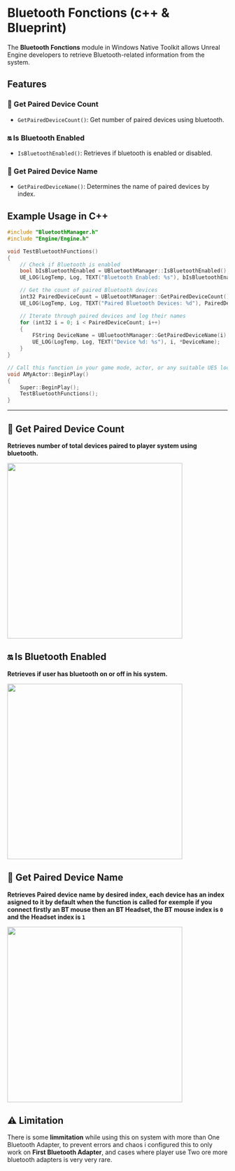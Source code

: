 # Bluetooth Fonctions (c++ & Blueprint)

The **Bluetooth Fonctions** module in Windows Native Toolkit allows Unreal Engine developers to retrieve Bluetooth-related information from the system.

## Features

### 🔢 Get Paired Device Count
- `GetPairedDeviceCount()`: Get number of paired devices using bluetooth.

### 🔛 Is Bluetooth Enabled
- `IsBluetoothEnabled()`: Retrieves if bluetooth is enabled or disabled.  

### 🔗 Get Paired Device Name
- `GetPairedDeviceName()`: Determines the name of paired devices by index.


## Example Usage in C++

```cpp
#include "BluetoothManager.h"
#include "Engine/Engine.h"

void TestBluetoothFunctions()
{
    // Check if Bluetooth is enabled
    bool bIsBluetoothEnabled = UBluetoothManager::IsBluetoothEnabled();
    UE_LOG(LogTemp, Log, TEXT("Bluetooth Enabled: %s"), bIsBluetoothEnabled ? TEXT("Yes") : TEXT("No"));

    // Get the count of paired Bluetooth devices
    int32 PairedDeviceCount = UBluetoothManager::GetPairedDeviceCount();
    UE_LOG(LogTemp, Log, TEXT("Paired Bluetooth Devices: %d"), PairedDeviceCount);

    // Iterate through paired devices and log their names
    for (int32 i = 0; i < PairedDeviceCount; i++)
    {
        FString DeviceName = UBluetoothManager::GetPairedDeviceName(i);
        UE_LOG(LogTemp, Log, TEXT("Device %d: %s"), i, *DeviceName);
    }
}

// Call this function in your game mode, actor, or any suitable UE5 location (e.g., BeginPlay)
void AMyActor::BeginPlay()
{
    Super::BeginPlay();
    TestBluetoothFunctions();
}


```
---

## 🔢 Get Paired Device Count

**Retrieves number of total devices paired to player system using bluetooth.**

<img src="https://github.com/user-attachments/assets/aa083ede-2c1a-4043-b19b-302a09e51492" width="400">



## 🔛 Is Bluetooth Enabled

**Retrieves if user has bluetooth on or off in his system.**

<img src="https://github.com/user-attachments/assets/3c75276b-28c4-4fb3-b9c8-743ec8938107" width="400">


## 🔗 Get Paired Device Name

**Retrieves Paired device name by desired index, each device has an index asigned to it by default when the function is called
for exemple if you connect firstly an BT mouse then an BT Headset, the BT mouse index is `0` and the Headset index is `1`**

<img src="https://github.com/user-attachments/assets/3377a5d5-ce8f-4741-b77d-e2c4c3f9cbfc" width="400">


## ⚠️ Limitation
There is some **limmitation** while using this on system with more than One Bluetooth Adapter, to prevent errors and chaos i configured this to only work on **First Bluetooth Adapter**, and cases where player use Two ore more
bluetooth adapters is very very rare.


